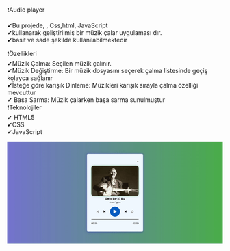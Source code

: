❗Audio player

✔Bu projede, , Css,html, JavaScript <br>
✔kullanarak geliştirilmiş bir müzik çalar uygulaması dır. <br>
✔basit ve sade şekilde kullanilabilmektedir<br>

❗Özellikleri<br>
✔Müzik Çalma: Seçilen müzik çalınır.<br>
✔Müzik Değiştirme: Bir müzik dosyasını seçerek çalma listesinde geçiş kolayca sağlanır <br>
✔İsteğe göre karışık Dinleme: Müzikleri karışık sırayla çalma özelliği mevcuttur<br> 
✔ Başa Sarma: Müzik çalarken başa sarma sunulmuştur <br>
❗Teknolojiler<br>
✔ HTML5<br>
 ✔CSS<br>
✔JavaScript

![alt text](gifvideosu-ezgif.com-crop.gif)

